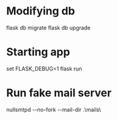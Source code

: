 # Modifying db

flask db migrate
flask db upgrade

# Starting app

set FLASK_DEBUG=1
flask run

# Run fake mail server

 <!-- pip install nullsmtpd -->

nullsmtpd --no-fork --mail-dir .\mails\
